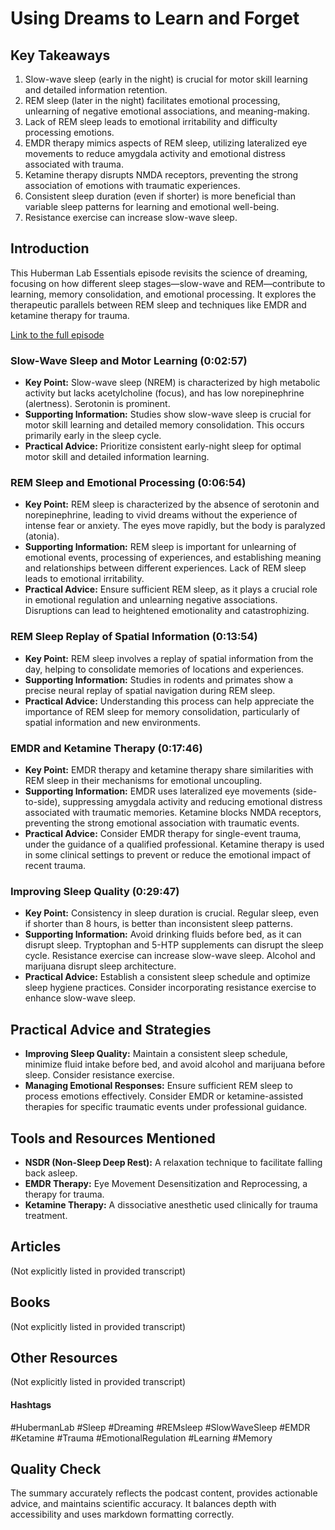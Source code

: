 # Using Dreams to Learn and Forget

## Key Takeaways
1. Slow-wave sleep (early in the night) is crucial for motor skill learning and detailed information retention.
2. REM sleep (later in the night) facilitates emotional processing, unlearning of negative emotional associations, and meaning-making.
3. Lack of REM sleep leads to emotional irritability and difficulty processing emotions.
4. EMDR therapy mimics aspects of REM sleep, utilizing lateralized eye movements to reduce amygdala activity and emotional distress associated with trauma.
5. Ketamine therapy disrupts NMDA receptors, preventing the strong association of emotions with traumatic experiences.
6. Consistent sleep duration (even if shorter) is more beneficial than variable sleep patterns for learning and emotional well-being.
7. Resistance exercise can increase slow-wave sleep.

## Introduction

This Huberman Lab Essentials episode revisits the science of dreaming, focusing on how different sleep stages—slow-wave and REM—contribute to learning, memory consolidation, and emotional processing.  It explores the therapeutic parallels between REM sleep and techniques like EMDR and ketamine therapy for trauma.

[Link to the full episode](https://www.youtube.com/watch?v=hF32FvBH4gI)

### Slow-Wave Sleep and Motor Learning (0:02:57)
- **Key Point:** Slow-wave sleep (NREM) is characterized by high metabolic activity but lacks acetylcholine (focus), and has low norepinephrine (alertness).  Serotonin is prominent.
- **Supporting Information:** Studies show slow-wave sleep is crucial for motor skill learning and detailed memory consolidation.  This occurs primarily early in the sleep cycle.
- **Practical Advice:** Prioritize consistent early-night sleep for optimal motor skill and detailed information learning.

### REM Sleep and Emotional Processing (0:06:54)
- **Key Point:** REM sleep is characterized by the absence of serotonin and norepinephrine, leading to vivid dreams without the experience of intense fear or anxiety.  The eyes move rapidly, but the body is paralyzed (atonia).
- **Supporting Information:** REM sleep is important for unlearning of emotional events, processing of experiences, and establishing meaning and relationships between different experiences.  Lack of REM sleep leads to emotional irritability.
- **Practical Advice:** Ensure sufficient REM sleep, as it plays a crucial role in emotional regulation and unlearning negative associations.  Disruptions can lead to heightened emotionality and catastrophizing.

### REM Sleep Replay of Spatial Information (0:13:54)
- **Key Point:** REM sleep involves a replay of spatial information from the day, helping to consolidate memories of locations and experiences.
- **Supporting Information:** Studies in rodents and primates show a precise neural replay of spatial navigation during REM sleep.
- **Practical Advice:**  Understanding this process can help appreciate the importance of REM sleep for memory consolidation, particularly of spatial information and new environments.


### EMDR and Ketamine Therapy (0:17:46)
- **Key Point:** EMDR therapy and ketamine therapy share similarities with REM sleep in their mechanisms for emotional uncoupling.
- **Supporting Information:** EMDR uses lateralized eye movements (side-to-side), suppressing amygdala activity and reducing emotional distress associated with traumatic memories. Ketamine blocks NMDA receptors, preventing the strong emotional association with traumatic events.
- **Practical Advice:**  Consider EMDR therapy for single-event trauma, under the guidance of a qualified professional.  Ketamine therapy is used in some clinical settings to prevent or reduce the emotional impact of recent trauma.

### Improving Sleep Quality (0:29:47)
- **Key Point:** Consistency in sleep duration is crucial.  Regular sleep, even if shorter than 8 hours, is better than inconsistent sleep patterns.
- **Supporting Information:**  Avoid drinking fluids before bed, as it can disrupt sleep.  Tryptophan and 5-HTP supplements can disrupt the sleep cycle.  Resistance exercise can increase slow-wave sleep.  Alcohol and marijuana disrupt sleep architecture.
- **Practical Advice:** Establish a consistent sleep schedule and optimize sleep hygiene practices. Consider incorporating resistance exercise to enhance slow-wave sleep.


## Practical Advice and Strategies
- **Improving Sleep Quality:** Maintain a consistent sleep schedule, minimize fluid intake before bed, and avoid alcohol and marijuana before sleep. Consider resistance exercise.
- **Managing Emotional Responses:** Ensure sufficient REM sleep to process emotions effectively.  Consider EMDR or ketamine-assisted therapies for specific traumatic events under professional guidance.


## Tools and Resources Mentioned
- **NSDR (Non-Sleep Deep Rest):** A relaxation technique to facilitate falling back asleep.
- **EMDR Therapy:** Eye Movement Desensitization and Reprocessing, a therapy for trauma.
- **Ketamine Therapy:** A dissociative anesthetic used clinically for trauma treatment.


## Articles
(Not explicitly listed in provided transcript)


## Books
(Not explicitly listed in provided transcript)


## Other Resources
(Not explicitly listed in provided transcript)


#### Hashtags
#HubermanLab #Sleep #Dreaming #REMsleep #SlowWaveSleep #EMDR #Ketamine #Trauma #EmotionalRegulation #Learning #Memory


## Quality Check
The summary accurately reflects the podcast content, provides actionable advice, and maintains scientific accuracy.  It balances depth with accessibility and uses markdown formatting correctly.

